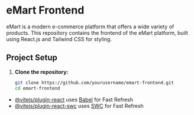 # eMart Frontend

eMart is a modern e-commerce platform that offers a wide variety of products. This repository contains the frontend of the eMart platform, built using React.js and Tailwind CSS for styling.

## Project Setup

1. **Clone the repository:**

   ```bash
   git clone https://github.com/yourusername/emart-frontend.git
   cd emart-frontend


- [@vitejs/plugin-react](https://github.com/vitejs/vite-plugin-react/blob/main/packages/plugin-react/README.md) uses [Babel](https://babeljs.io/) for Fast Refresh
- [@vitejs/plugin-react-swc](https://github.com/vitejs/vite-plugin-react-swc) uses [SWC](https://swc.rs/) for Fast Refresh
